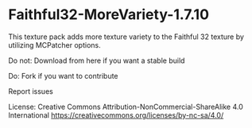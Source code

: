# Faithful32-MoreVariety-1.7.10

This texture pack adds more texture variety to the Faithful 32 texture by utilizing MCPatcher options. 

Do not: 
Download from here if you want a stable build

Do: 
Fork if you want to contribute

Report issues


License: Creative Commons Attribution-NonCommercial-ShareAlike 4.0 International
https://creativecommons.org/licenses/by-nc-sa/4.0/

